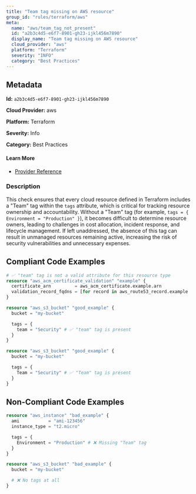 ```yaml
---
title: "Team tag missing on AWS resource"
group_id: "rules/terraform/aws"
meta:
  name: "aws/team_tag_not_present"
  id: "a2b3c4d5-e6f7-8901-gh23-ijkl456m7890"
  display_name: "Team tag missing on AWS resource"
  cloud_provider: "aws"
  platform: "Terraform"
  severity: "INFO"
  category: "Best Practices"
---
```

## Metadata

**Id:** `a2b3c4d5-e6f7-8901-gh23-ijkl456m7890`

**Cloud Provider:** aws

**Platform:** Terraform

**Severity:** Info

**Category:** Best Practices

#### Learn More

 - [Provider Reference](https://registry.terraform.io/providers/hashicorp/aws/latest/docs/guides/resource-tagging)

### Description

 This check ensures that every cloud resource defined in Terraform includes a "Team" tag within the `tags` attribute, which is critical for tracking resource ownership and accountability. Without a "Team" tag (for example, `tags = { Environment = "Production" }`), it becomes difficult to determine resource owners, leading to challenges in cost allocation, incident response, and lifecycle management. If left unaddressed, the absence of this tag can result in unmanaged resources remaining active, increasing the risk of security vulnerabilities and unnecessary expenses.


## Compliant Code Examples
```terraform
# ✅ "team" tag is not a valid attribute for this resource type
resource "aws_acm_certificate_validation" "example" {
  certificate_arn         = aws_acm_certificate.example.arn
  validation_record_fqdns = [for record in aws_route53_record.example : record.fqdn]
}

```

```terraform
resource "aws_s3_bucket" "good_example" {
  bucket = "my-bucket"

  tags = {
    team = "Security" # ✅ "team" tag is present
  }
}

```

```terraform
resource "aws_s3_bucket" "good_example" {
  bucket = "my-bucket"

  tags = {
    Team = "Security" # ✅ "Team" tag is present
  }
}

```
## Non-Compliant Code Examples
```terraform
resource "aws_instance" "bad_example" {
  ami           = "ami-123456"
  instance_type = "t2.micro"

  tags = {
    Environment = "Production" # ❌ Missing "Team" tag
  }
}

resource "aws_s3_bucket" "bad_example" {
  bucket = "my-bucket"

  # ❌ No tags at all
}

```